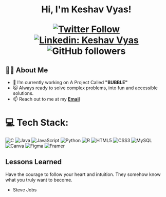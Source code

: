 <h1 align="center">Hi, I'm Keshav Vyas!

[![Twitter Follow](https://img.shields.io/badge/follow-%40yohokeshav-1DA1F2?logo=twitter&style=social)](https://twitter.com/yohokeshav)
[![Linkedin: Keshav Vyas](https://img.shields.io/badge/-Keshav-blue?style=flat-square&logo=Linkedin&logoColor=white&link=https://www.linkedin.com/in/keshavyas/)](https://www.linkedin.com/in/keshavyas/)
![GitHub followers](https://img.shields.io/github/followers/Keshav-Vyas?label=Follow&style=social)


## 👨‍💻 About Me

- 🚀 I’m currently working on A Project Called **"BUBBLE"**
- 🐱 Always ready to solve complex problems, into fun and accessible solutions.
- 📫 Reach out to me at my **<a href="mailto:yohokeshav@gmail.com">Email</a>**


# 💻 Tech Stack:
![C](https://img.shields.io/badge/c-%2300599C.svg?style=for-the-badge&logo=c&logoColor=white) ![Java](https://img.shields.io/badge/java-%23ED8B00.svg?style=for-the-badge&logo=openjdk&logoColor=white) ![JavaScript](https://img.shields.io/badge/javascript-%23323330.svg?style=for-the-badge&logo=javascript&logoColor=%23F7DF1E) ![Python](https://img.shields.io/badge/python-3670A0?style=for-the-badge&logo=python&logoColor=ffdd54) ![R](https://img.shields.io/badge/r-%23276DC3.svg?style=for-the-badge&logo=r&logoColor=white) ![HTML5](https://img.shields.io/badge/html5-%23E34F26.svg?style=for-the-badge&logo=html5&logoColor=white) ![CSS3](https://img.shields.io/badge/css3-%231572B6.svg?style=for-the-badge&logo=css3&logoColor=white) ![MySQL](https://img.shields.io/badge/mysql-%2300000f.svg?style=for-the-badge&logo=mysql&logoColor=white) ![Canva](https://img.shields.io/badge/Canva-%2300C4CC.svg?style=for-the-badge&logo=Canva&logoColor=white) ![Figma](https://img.shields.io/badge/figma-%23F24E1E.svg?style=for-the-badge&logo=figma&logoColor=white) ![Framer](https://img.shields.io/badge/Framer-black?style=for-the-badge&logo=framer&logoColor=blue)


## Lessons Learned

Have the courage to follow your heart and intuition. They somehow know what you truly want to become.
  - Steve Jobs
